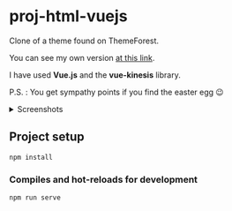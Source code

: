 # proj-html-vuejs

Clone of a theme found on ThemeForest.<br/>

You can see my own version <a href="https://morieri-theme.netlify.app">at this link<a/>.<br/>

I have used **Vue.js** and the **vue-kinesis** library.<br/>
  
P.S. :
  You get sympathy points if you find the easter egg :wink: 

<details>
  <summary>Screenshots</summary>
  <img src="https://i.imgur.com/uG5YIc1.png" name="1">
  <img src="https://i.imgur.com/MGsuzR4.png" name="2">
</details>
  
## Project setup
```
npm install
```

### Compiles and hot-reloads for development
```
npm run serve
```
